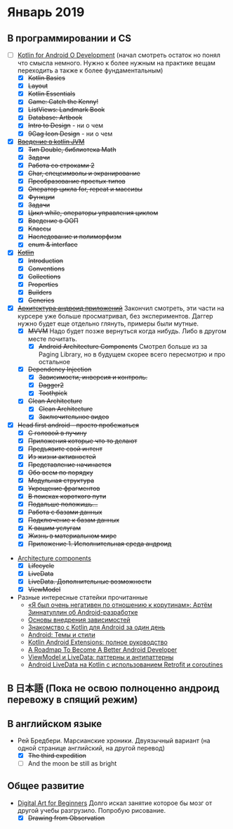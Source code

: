 # Январь 2019 
## В программировании и CS
- [ ] [Kotlin for Android O Development](https://www.udemy.com/kotlinandroid/learn/v4/overview) (начал смотреть остаток но понял что смысла немного. Нужно к более нужным на практике вещам переходить а также к более фундаментальным)
  - [x] ~~Kotlin Basics~~
  - [x] ~~Layout~~
  - [x] ~~Kotlin Essentials~~
  - [x] ~~Game: Catch the Kenny!~~
  - [x] ~~ListViews: Landmark Book~~
  - [x] ~~Database: Artbook~~
  - [x] ~~Intro to Design~~ - ни о чем
  - [x] ~~9Gag Icon Design~~ - ни о чем
- [x] ~~[Введение в kotlin JVM](https://stepik.org/course/5448/syllabus)~~
  - [x] ~~Тип Double, библиотека Math~~
  - [x] ~~Задачи~~
  - [x] ~~Работа со строками 2~~
  - [x] ~~Char, спецсимволы и экранирование~~
  - [x] ~~Преобразование простых типов~~
  - [x] ~~Оператор цикла for, repeat и массивы~~
  - [x] ~~Функции~~
  - [x] ~~Задачи~~
  - [x] ~~Цикл while, операторы управления циклом~~
  - [x] ~~Введение в ООП~~
  - [x] ~~Классы~~
  - [x] ~~Наследование и полиморфизм~~
  - [x] ~~enum & interface~~
- [x] ~~[Kotlin](https://stepik.org/course/2852/syllabus)~~
  - [x] ~~Introduction~~
  - [x] ~~Conventions~~
  - [x] ~~Collections~~
  - [x] ~~Properties~~
  - [x] ~~Builders~~
  - [x] ~~Generics~~
- [x] ~~[Архитектура андроид приложений](https://www.coursera.org/learn/android-app-architecture)~~ Закончил смотреть, эти части на курсере уже больше просматривал, без экспериментов. Даггер нужно будет еще отдельно глянуть, примеры были мутные.
   - [x] ~~MVVM~~ Надо будет позже вернуться когда нибудь. Либо в другом месте почитать.
      - [x] ~~Android Architecture Components~~ Cмотрел больше из за Paging Library, но в будущем скорее всего пересмотрю и про остальное
    - [x] ~~Dependency Injection~~
      - [x] ~~Зависимости, инверсия и контроль.~~
      - [x] ~~Dagger2~~
      - [x] ~~Toothpick~~
    - [x] ~~Clean Architecture~~
      - [x] ~~Clean Architecture~~
      - [x] ~~Заключительное видео~~ 
- [x] ~~Head first android - просто пробежаться~~
  - [x] ~~С головой в пучину~~
  - [x] ~~Приложения которые что то делают~~
  - [x] ~~Предъявите свой интент~~
  - [x] ~~Из жизни активностей~~
  - [x] ~~Представление начинается~~
  - [x] ~~Обо всем по порядку~~
  - [x] ~~Модульная структура~~
  - [x] ~~Укрощение фрагментов~~
  - [x] ~~В поисках короткого пути~~
  - [x] ~~Подальше положишь...~~
  - [x] ~~Работа с базами данных~~
  - [x] ~~Подключение к базам данных~~
  - [x] ~~К вашим услугам~~
  - [x] ~~Жизнь в материальном мире~~
  - [x] ~~Приложение 1. Исполнительная среда андроид~~
- [Architecture components](https://startandroid.ru/ru/courses/architecture-components.html)
  - [x] ~~Lifecycle~~ 
  - [x] ~~LiveData~~ 
  - [x] ~~LiveData. Дополнительные возможности~~
  - [x] ~~ViewModel~~ 
- Разные интересные статейки прочитанные
  - [«Я был очень негативен по отношению к корутинам»: Артём Зиннатуллин об Android-разработке](https://habr.com/ru/company/jugru/blog/437948/)
  - [Основы внедрения зависимостей](https://habr.com/ru/post/434380/)
  - [Знакомство с Kotlin для Android за один день](https://nuancesprog.ru/p/1761/)
  - [Android: Темы и стили](http://developer.alexanderklimov.ru/android/theme.php)
  - [Kotlin Android Extensions: полное руководство](https://medium.com/nuances-of-programming/kotlin-android-extensions-%D0%BF%D0%BE%D0%BB%D0%BD%D0%BE%D0%B5-%D1%80%D1%83%D0%BA%D0%BE%D0%B2%D0%BE%D0%B4%D1%81%D1%82%D0%B2%D0%BE-42ad43b029d7)
  - [A Roadmap To Become A Better Android Developer](https://medium.com/mindorks/a-roadmap-to-become-a-better-android-developer-3038cf7f8c8d)
  - [ViewModel и LiveData: паттерны и антипаттерны](https://habr.com/ru/post/338590/)
  - [Android LiveData на Kotlin с использованием Retrofit и coroutines](https://habr.com/ru/post/427475/)
## В 日本語 (Пока не освою полноценно андроид перевожу в спящий режим)

## В английском языке
- Рей Бредбери. Марсианские хроники. Двуязычный вариант (на одной странице английский, на другой перевод)
  - [x] ~~The third expedition~~
  - [ ] And the moon be still as bright
## Общее развитие
- [Digital Art for Beginners](https://www.udemy.com/digital-art-101-from-beginner-to-pro) Долго искал занятие которое бы мозг от другой учебы разгрузило. Попробую рисование.
  - [x] ~~Drawing from Observation~~